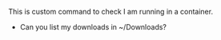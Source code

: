 This is custom command to check I am running in a container.

- Can you list my downloads in ~/Downloads?

